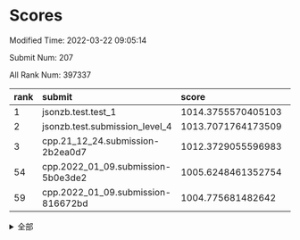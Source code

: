 # Scores

Modified Time: 2022-03-22 09:05:14

Submit Num: 207

All Rank Num: 397337

| rank |               submit               |       score        |       sigma        | pk_num |
| :--- | :--------------------------------- | :----------------- | :----------------- | :----- |
| 1    | jsonzb.test.test_1                 | 1014.3755570405103 | 0.8304814341630938 | 7680   |
| 2    | jsonzb.test.submission_level_4     | 1013.7071764173509 | 0.8195251090066582 | 7680   |
| 3    | cpp.21_12_24.submission-2b2ea0d7   | 1012.3729055596983 | 0.7972176575507911 | 7676   |
| 54   | cpp.2022_01_09.submission-5b0e3de2 | 1005.6248461352754 | 0.7289574384526982 | 7676   |
| 59   | cpp.2022_01_09.submission-816672bd | 1004.775681482642  | 0.7109048425937989 | 7678   |


<details>
<summary>全部</summary>

| rank |                 submit                 |       score        |       sigma        | pk_num |
| :--- | :------------------------------------- | :----------------- | :----------------- | :----- |
| 1    | jsonzb.test.test_1                     | 1014.3755570405103 | 0.8304814341630938 | 7680   |
| 2    | jsonzb.test.submission_level_4         | 1013.7071764173509 | 0.8195251090066582 | 7680   |
| 3    | cpp.21_12_24.submission-2b2ea0d7       | 1012.3729055596983 | 0.7972176575507911 | 7676   |
| 4    | gobigger.level_3.submission_level_3_10 | 1012.054319742501  | 0.7771009707703975 | 7677   |
| 5    | gobigger.level_3.submission_level_3_44 | 1011.1002347900659 | 0.7839539848222732 | 7677   |
| 6    | gobigger.level_3.submission_level_3_37 | 1011.0003322298237 | 0.7634401402874663 | 7680   |
| 7    | gobigger.level_3.submission_level_3_7  | 1010.9265286736698 | 0.7840554284945445 | 7674   |
| 8    | gobigger.level_3.submission_level_3_14 | 1010.8825633161282 | 0.7782176253788411 | 7682   |
| 9    | gobigger.level_3.submission_level_3_30 | 1010.8749187779464 | 0.7636262038487697 | 7683   |
| 10   | gobigger.level_3.submission_level_3_1  | 1010.8001947529158 | 0.7712013707663612 | 7681   |
| 11   | gobigger.level_3.submission_level_3_27 | 1010.6498526878516 | 0.7423142348959253 | 7679   |
| 12   | gobigger.level_3.submission_level_3_0  | 1010.6118791892982 | 0.7610354405458281 | 7673   |
| 13   | gobigger.level_3.submission_level_3_26 | 1010.5417271347912 | 0.7634651148146718 | 7681   |
| 14   | gobigger.level_3.submission_level_3_24 | 1010.5325893041044 | 0.7770555864814899 | 7679   |
| 15   | gobigger.level_3.submission_level_3_36 | 1010.5278531287203 | 0.7492697446167973 | 7675   |
| 16   | gobigger.level_3.submission_level_3_9  | 1010.5167714180336 | 0.7701253516932131 | 7681   |
| 17   | gobigger.level_3.submission_level_3_12 | 1010.4870047152119 | 0.7637804003095356 | 7676   |
| 18   | gobigger.level_3.submission_level_3_40 | 1010.4782757642101 | 0.7556862059979215 | 7678   |
| 19   | gobigger.level_3.submission_level_3_48 | 1010.3896338611584 | 0.7519254242030061 | 7674   |
| 20   | gobigger.level_3.submission_level_3_21 | 1010.3484415419815 | 0.7677183326028457 | 7673   |
| 21   | gobigger.level_3.submission_level_3_38 | 1010.1887652011949 | 0.7423012489249559 | 7677   |
| 22   | gobigger.level_3.submission_level_3_19 | 1010.180027915654  | 0.7658883606671606 | 7677   |
| 23   | gobigger.level_3.submission_level_3_42 | 1010.1730480228989 | 0.7806035828682307 | 7677   |
| 24   | gobigger.level_3.submission_level_3_18 | 1010.1568378613612 | 0.7684947290644377 | 7679   |
| 25   | gobigger.level_3.submission_level_3_15 | 1010.1421821762189 | 0.7649843822698846 | 7675   |
| 26   | gobigger.level_3.submission_level_3_31 | 1010.1217122546259 | 0.7725329896948985 | 7678   |
| 27   | gobigger.level_3.submission_level_3_8  | 1010.113605692615  | 0.759232758898034  | 7674   |
| 28   | gobigger.level_3.submission_level_3_43 | 1010.0290569992742 | 0.7633021997639858 | 7677   |
| 29   | gobigger.level_3.submission_level_3_33 | 1009.9632692888032 | 0.7476494757051481 | 7678   |
| 30   | gobigger.level_3.submission_level_3_3  | 1009.9460935165055 | 0.7706608561767071 | 7682   |
| 31   | gobigger.level_3.submission_level_3_4  | 1009.8556631763314 | 0.7648283735167514 | 7679   |
| 32   | gobigger.level_3.submission_level_3_22 | 1009.8208515165825 | 0.7559643150461008 | 7676   |
| 33   | gobigger.level_3.submission_level_3_5  | 1009.7925553704174 | 0.7409703374444481 | 7678   |
| 34   | gobigger.level_3.submission_level_3_13 | 1009.7802346387889 | 0.7658618224104117 | 7675   |
| 35   | gobigger.level_3.submission_level_3_11 | 1009.7307939734148 | 0.7429731660243419 | 7672   |
| 36   | gobigger.level_3.submission_level_3_35 | 1009.7141083147274 | 0.7689423922232003 | 7678   |
| 37   | gobigger.level_3.submission_level_3_47 | 1009.67987436473   | 0.7535783630767822 | 7678   |
| 38   | gobigger.level_3.submission_level_3_23 | 1009.6600409757182 | 0.7565827364677407 | 7676   |
| 39   | gobigger.level_3.submission_level_3_34 | 1009.5861028572623 | 0.7404236888894784 | 7679   |
| 40   | gobigger.level_3.submission_level_3_2  | 1009.576372077262  | 0.7781113446869568 | 7680   |
| 41   | gobigger.level_3.submission_level_3_39 | 1009.5379970767021 | 0.7703326313390395 | 7681   |
| 42   | gobigger.level_3.submission_level_3_29 | 1009.5006359860231 | 0.7581357605820417 | 7675   |
| 43   | gobigger.level_3.submission_level_3_16 | 1009.4271135543057 | 0.7431290967893077 | 7678   |
| 44   | gobigger.level_3.submission_level_3_32 | 1009.3436031736267 | 0.7434988152378021 | 7682   |
| 45   | gobigger.level_3.submission_level_3_25 | 1009.3419371843754 | 0.7412301002940936 | 7680   |
| 46   | gobigger.level_3.submission_level_3_6  | 1009.2241942201754 | 0.7616561774129682 | 7680   |
| 47   | gobigger.level_3.submission_level_3_49 | 1009.208449936382  | 0.747654353232369  | 7678   |
| 48   | gobigger.level_3.submission_level_3_41 | 1009.154900838494  | 0.7439369355965504 | 7678   |
| 49   | gobigger.level_3.submission_level_3_45 | 1009.1466085069708 | 0.7410073082685552 | 7676   |
| 50   | gobigger.level_3.submission_level_3_20 | 1008.9694164478238 | 0.774157690621044  | 7683   |
| 51   | gobigger.level_3.submission_level_3_46 | 1008.7429740258768 | 0.734846450516889  | 7679   |
| 52   | gobigger.level_3.submission_level_3_28 | 1008.6995505753684 | 0.7511037129617851 | 7683   |
| 53   | gobigger.level_3.submission_level_3_17 | 1007.7825165995549 | 0.741378243498565  | 7678   |
| 54   | cpp.2022_01_09.submission-5b0e3de2     | 1005.6248461352754 | 0.7289574384526982 | 7676   |
| 55   | gobigger.level_1.submission_level_1_35 | 1005.334886706213  | 0.7230065069345429 | 7677   |
| 56   | gobigger.level_1.submission_level_1_37 | 1004.9954909646519 | 0.7144590996089909 | 7679   |
| 57   | gobigger.level_1.submission_level_1_16 | 1004.9847129329416 | 0.7251868146047955 | 7678   |
| 58   | gobigger.level_1.submission_level_1_24 | 1004.9280858723826 | 0.7350948429882559 | 7678   |
| 59   | cpp.2022_01_09.submission-816672bd     | 1004.775681482642  | 0.7109048425937989 | 7678   |
| 60   | gobigger.level_1.submission_level_1_30 | 1004.5103691300511 | 0.7228099024266615 | 7674   |
| 61   | gobigger.level_1.submission_level_1_8  | 1004.4532916965534 | 0.7183973857455295 | 7683   |
| 62   | gobigger.level_1.submission_level_1_4  | 1004.2818076706178 | 0.720902795048277  | 7679   |
| 63   | gobigger.level_1.submission_level_1_1  | 1004.2630600751024 | 0.7132255171499853 | 7675   |
| 64   | gobigger.level_1.submission_level_1_38 | 1004.2457084220687 | 0.7107835290870351 | 7683   |
| 65   | gobigger.level_1.submission_level_1_22 | 1004.2204265433251 | 0.7237224544036206 | 7678   |
| 66   | gobigger.level_1.submission_level_1_42 | 1004.029262761016  | 0.7157175436765036 | 7678   |
| 67   | gobigger.level_1.submission_level_1_28 | 1003.9660565115348 | 0.7205416143747987 | 7677   |
| 68   | gobigger.level_1.submission_level_1_32 | 1003.7912545261983 | 0.7199994726896961 | 7674   |
| 69   | gobigger.level_1.submission_level_1_46 | 1003.6408117160973 | 0.7167748496303888 | 7677   |
| 70   | gobigger.level_1.submission_level_1_25 | 1003.58736000908   | 0.7164686082088407 | 7673   |
| 71   | gobigger.level_1.submission_level_1_11 | 1003.5469033988547 | 0.7169291340893164 | 7677   |
| 72   | gobigger.level_1.submission_level_1_9  | 1003.5024048920785 | 0.722275208888327  | 7673   |
| 73   | gobigger.level_1.submission_level_1_29 | 1003.4802061245354 | 0.7367389394341323 | 7682   |
| 74   | gobigger.level_1.submission_level_1_49 | 1003.3760005701746 | 0.7153184370849394 | 7676   |
| 75   | gobigger.level_1.submission_level_1_40 | 1003.3437920493194 | 0.7113046340561109 | 7679   |
| 76   | gobigger.level_1.submission_level_1_23 | 1003.2849917515862 | 0.7164394493458425 | 7673   |
| 77   | gobigger.level_1.submission_level_1_33 | 1003.2087146416263 | 0.7160207974776275 | 7678   |
| 78   | gobigger.level_1.submission_level_1_7  | 1003.1484353791209 | 0.7234343809176981 | 7676   |
| 79   | gobigger.level_1.submission_level_1_26 | 1003.1448926184551 | 0.722752572030525  | 7676   |
| 80   | gobigger.level_1.submission_level_1_45 | 1003.1373325001986 | 0.7131586741511527 | 7681   |
| 81   | gobigger.level_1.submission_level_1_20 | 1003.065509175187  | 0.7122413670559128 | 7677   |
| 82   | gobigger.level_1.submission_level_1_36 | 1003.044668993209  | 0.7224184124175445 | 7681   |
| 83   | gobigger.level_1.submission_level_1_27 | 1003.035985304676  | 0.7339641288108002 | 7673   |
| 84   | gobigger.level_1.submission_level_1_41 | 1003.0219145563633 | 0.7103278484006629 | 7674   |
| 85   | gobigger.level_1.submission_level_1_19 | 1002.9999501173942 | 0.7264352799131237 | 7681   |
| 86   | gobigger.level_1.submission_level_1_17 | 1002.9729325855301 | 0.7138886028391827 | 7681   |
| 87   | gobigger.level_1.submission_level_1_34 | 1002.9697518607807 | 0.7308458286975911 | 7678   |
| 88   | gobigger.level_1.submission_level_1_13 | 1002.9049858052989 | 0.7097560833196191 | 7680   |
| 89   | gobigger.level_1.submission_level_1_15 | 1002.8560957531713 | 0.706086410177479  | 7678   |
| 90   | gobigger.level_1.submission_level_1_10 | 1002.8030320280517 | 0.7172510078256241 | 7680   |
| 91   | gobigger.level_1.submission_level_1_12 | 1002.7637766618024 | 0.7279531620175826 | 7675   |
| 92   | gobigger.level_1.submission_level_1_44 | 1002.7528174977633 | 0.706501278282903  | 7681   |
| 93   | gobigger.level_1.submission_level_1_48 | 1002.7434419194096 | 0.7178871747462195 | 7680   |
| 94   | gobigger.level_1.submission_level_1_47 | 1002.737565119439  | 0.7026309421918213 | 7680   |
| 95   | gobigger.level_1.submission_level_1_6  | 1002.6645582691378 | 0.7080421619622906 | 7679   |
| 96   | gobigger.level_1.submission_level_1_21 | 1002.6081505383582 | 0.7216883952358286 | 7673   |
| 97   | gobigger.level_1.submission_level_1_18 | 1002.5305644166159 | 0.7142039954732289 | 7679   |
| 98   | gobigger.level_1.submission_level_1_14 | 1002.4740141658391 | 0.7310791799875334 | 7681   |
| 99   | gobigger.level_1.submission_level_1_5  | 1002.3557364305457 | 0.7136759907408464 | 7681   |
| 100  | gobigger.level_1.submission_level_1_2  | 1002.2282309408477 | 0.7169339038688021 | 7673   |
| 101  | gobigger.level_1.submission_level_1_3  | 1002.2270195518215 | 0.7166206645110325 | 7682   |
| 102  | gobigger.level_1.submission_level_1_0  | 1002.1922083240137 | 0.7062985250474826 | 7683   |
| 103  | gobigger.level_1.submission_level_1_43 | 1002.0588401179631 | 0.707814424418829  | 7680   |
| 104  | gobigger.level_1.submission_level_1_39 | 1001.9649273878887 | 0.7065191240200897 | 7677   |
| 105  | gobigger.level_1.submission_level_1_31 | 1001.919096193662  | 0.7029146224763719 | 7679   |
| 106  | gobigger.random.submission_random_8    | 997.2923455367146  | 0.7147140201155096 | 7680   |
| 107  | gobigger.random.submission_random_43   | 997.2697311288899  | 0.7113090323233275 | 7674   |
| 108  | gobigger.random.submission_random_32   | 997.1755147314612  | 0.7122130174983753 | 7676   |
| 109  | gobigger.random.submission_random_4    | 997.1650553278425  | 0.7082881043492639 | 7678   |
| 110  | gobigger.random.submission_random_47   | 996.9660403095141  | 0.6995991185920895 | 7678   |
| 111  | gobigger.random.submission_random_46   | 996.9648334338596  | 0.7105732260755728 | 7681   |
| 112  | gobigger.random.submission_random_28   | 996.9496735239929  | 0.6990961387958073 | 7680   |
| 113  | gobigger.random.submission_random_6    | 996.8562988952699  | 0.7088258412443311 | 7677   |
| 114  | gobigger.random.submission_random_45   | 996.843902537347   | 0.7281843008693828 | 7677   |
| 115  | gobigger.random.submission_random_15   | 996.7664090230459  | 0.7139394843130212 | 7675   |
| 116  | gobigger.random.submission_random_2    | 996.7608427736401  | 0.6913183602076581 | 7679   |
| 117  | gobigger.random.submission_random_22   | 996.6268421688176  | 0.7130477324633369 | 7681   |
| 118  | gobigger.random.submission_random_39   | 996.6104246267369  | 0.7025041647672379 | 7676   |
| 119  | gobigger.random.submission_random_5    | 996.5967792525288  | 0.7237068915827416 | 7682   |
| 120  | gobigger.random.submission_random_24   | 996.5936531216671  | 0.703392831166776  | 7680   |
| 121  | gobigger.random.submission_random_31   | 996.3026632942438  | 0.7211655163088238 | 7680   |
| 122  | gobigger.random.submission_random_13   | 996.2515355617729  | 0.7142041328514295 | 7676   |
| 123  | gobigger.random.submission_random_10   | 996.224836072041   | 0.7012663301092562 | 7678   |
| 124  | gobigger.random.submission_random_0    | 996.1547602834178  | 0.7036660727256769 | 7677   |
| 125  | gobigger.random.submission_random_26   | 996.1234340965802  | 0.7154348870940048 | 7677   |
| 126  | gobigger.random.submission_random_49   | 996.0581782974812  | 0.7148331158299575 | 7678   |
| 127  | gobigger.random.submission_random_40   | 996.0287943458812  | 0.7224441810763245 | 7681   |
| 128  | gobigger.random.submission_random_19   | 996.0148069292205  | 0.6996477599356435 | 7681   |
| 129  | gobigger.random.submission_random_41   | 995.9696348934501  | 0.7218144776186346 | 7680   |
| 130  | gobigger.random.submission_random_27   | 995.9595867936441  | 0.7109073079347606 | 7678   |
| 131  | gobigger.random.submission_random_23   | 995.8789704157072  | 0.6970437598568894 | 7675   |
| 132  | gobigger.random.submission_random_12   | 995.812170969775   | 0.7122646495285352 | 7676   |
| 133  | gobigger.random.submission_random_44   | 995.7735730952735  | 0.712699111797862  | 7678   |
| 134  | gobigger.random.submission_random_38   | 995.6747023408586  | 0.7183351600696688 | 7678   |
| 135  | gobigger.random.submission_random_29   | 995.6436910041629  | 0.7045623262732558 | 7677   |
| 136  | gobigger.random.submission_random_30   | 995.6276391187951  | 0.7147010143529995 | 7678   |
| 137  | gobigger.random.submission_random_35   | 995.6063701309935  | 0.7175140210783314 | 7678   |
| 138  | gobigger.random.submission_random_36   | 995.5904828296433  | 0.7083179631630334 | 7683   |
| 139  | gobigger.random.submission_random_7    | 995.5014520160963  | 0.7142785353743252 | 7679   |
| 140  | gobigger.random.submission_random_34   | 995.4912566519268  | 0.7116495776598254 | 7673   |
| 141  | gobigger.random.submission_random_1    | 995.4366364918733  | 0.7094702334351173 | 7674   |
| 142  | gobigger.random.submission_random_25   | 995.4238420074034  | 0.7143863325716918 | 7679   |
| 143  | gobigger.random.submission_random_14   | 995.3868491705164  | 0.7057667105124213 | 7678   |
| 144  | gobigger.random.submission_random_21   | 995.3755616680626  | 0.708357197372982  | 7676   |
| 145  | gobigger.random.submission_random_17   | 995.3745516220584  | 0.7182220089389726 | 7675   |
| 146  | gobigger.random.submission_random_18   | 995.2438488264467  | 0.7241687096693538 | 7681   |
| 147  | gobigger.random.submission_random_37   | 995.2123154740838  | 0.7071728494583548 | 7677   |
| 148  | gobigger.random.submission_random_20   | 995.2011904220691  | 0.6992596443116785 | 7683   |
| 149  | gobigger.random.submission_random_33   | 995.095242195945   | 0.7409778138297807 | 7676   |
| 150  | gobigger.random.submission_random_3    | 995.0798050985724  | 0.715400330595993  | 7676   |
| 151  | gobigger.random.submission_random_16   | 994.9718287102586  | 0.7059277239792559 | 7675   |
| 152  | gobigger.random.submission_random_48   | 994.8689959951297  | 0.7101052206308562 | 7678   |
| 153  | gobigger.random.submission_random_11   | 994.8604313424514  | 0.7063366963414239 | 7678   |
| 154  | gobigger.random.submission_random_9    | 994.8027251106065  | 0.7104035213945095 | 7672   |
| 155  | gobigger.random.submission_random_42   | 994.7070390651477  | 0.7108599701196207 | 7678   |
| 156  | gobigger.level_2.submission_level_2_36 | 993.9462046336777  | 0.7313733686595391 | 7680   |
| 157  | gobigger.level_2.submission_level_2_40 | 993.4878327558314  | 0.726583117933956  | 7679   |
| 158  | gobigger.level_2.submission_level_2_30 | 993.1345158001442  | 0.7445850827851793 | 7677   |
| 159  | gobigger.level_2.submission_level_2_25 | 993.1146145671271  | 0.7382048832689764 | 7681   |
| 160  | gobigger.level_2.submission_level_2_48 | 993.0918821626007  | 0.7383779202395472 | 7682   |
| 161  | gobigger.level_2.submission_level_2_7  | 993.0274328874572  | 0.7326574652178378 | 7680   |
| 162  | gobigger.level_2.submission_level_2_5  | 992.9447043977094  | 0.743719294662815  | 7674   |
| 163  | gobigger.level_2.submission_level_2_47 | 992.9065769481119  | 0.72752996755223   | 7679   |
| 164  | gobigger.level_2.submission_level_2_18 | 992.8013149547293  | 0.7386056196152809 | 7672   |
| 165  | gobigger.level_2.submission_level_2_37 | 992.7896406356381  | 0.7463402684192331 | 7679   |
| 166  | gobigger.level_2.submission_level_2_1  | 992.7297170589009  | 0.7283206570469888 | 7678   |
| 167  | gobigger.level_2.submission_level_2_9  | 992.6919628653153  | 0.7397284546859656 | 7682   |
| 168  | gobigger.level_2.submission_level_2_10 | 992.6652653242122  | 0.7416816401922278 | 7676   |
| 169  | gobigger.level_2.submission_level_2_15 | 992.6400084110774  | 0.7551563855559412 | 7679   |
| 170  | gobigger.level_2.submission_level_2_3  | 992.6216126611039  | 0.7570264149820526 | 7681   |
| 171  | gobigger.level_2.submission_level_2_6  | 992.5859401213344  | 0.7369965982032631 | 7681   |
| 172  | gobigger.level_2.submission_level_2_44 | 992.5245152362317  | 0.7432399483213988 | 7680   |
| 173  | gobigger.level_2.submission_level_2_13 | 992.46155723039    | 0.7347715343583903 | 7678   |
| 174  | gobigger.level_2.submission_level_2_26 | 992.4578013889894  | 0.7473640223373996 | 7674   |
| 175  | gobigger.level_2.submission_level_2_14 | 992.4473241485414  | 0.7368256082254904 | 7674   |
| 176  | gobigger.level_2.submission_level_2_39 | 992.3725756289787  | 0.7356399149668436 | 7678   |
| 177  | gobigger.level_2.submission_level_2_8  | 992.3697149117538  | 0.7416895841213528 | 7680   |
| 178  | gobigger.level_2.submission_level_2_43 | 992.3089433181113  | 0.767268601822338  | 7681   |
| 179  | gobigger.level_2.submission_level_2_11 | 992.2532018722388  | 0.7371052638497649 | 7679   |
| 180  | gobigger.level_2.submission_level_2_35 | 992.1907375252073  | 0.7365567358057196 | 7677   |
| 181  | gobigger.level_2.submission_level_2_38 | 992.0741066290121  | 0.7336740070491043 | 7683   |
| 182  | gobigger.level_2.submission_level_2_41 | 992.044421760915   | 0.7386788721130576 | 7684   |
| 183  | gobigger.level_2.submission_level_2_2  | 992.0381202761731  | 0.7605027723110349 | 7678   |
| 184  | gobigger.level_2.submission_level_2_34 | 992.0379493624405  | 0.7476452940332722 | 7680   |
| 185  | gobigger.level_2.submission_level_2_28 | 991.9835309798934  | 0.7499530491975015 | 7679   |
| 186  | gobigger.level_2.submission_level_2_22 | 991.9482454080897  | 0.7386562792580452 | 7680   |
| 187  | gobigger.level_2.submission_level_2_29 | 991.9394308783069  | 0.7433278505213663 | 7680   |
| 188  | gobigger.level_2.submission_level_2_42 | 991.8701065289008  | 0.7474786647237036 | 7683   |
| 189  | gobigger.level_2.submission_level_2_23 | 991.7927760248847  | 0.7375501450048526 | 7675   |
| 190  | gobigger.level_2.submission_level_2_16 | 991.6250088240754  | 0.7549755898757747 | 7680   |
| 191  | gobigger.level_2.submission_level_2_4  | 991.6025811726291  | 0.7407735633138819 | 7676   |
| 192  | gobigger.level_2.submission_level_2_31 | 991.5691772291848  | 0.7391339280673352 | 7676   |
| 193  | gobigger.level_2.submission_level_2_20 | 991.5433984170927  | 0.7700680554177867 | 7673   |
| 194  | gobigger.level_2.submission_level_2_33 | 991.4841178705634  | 0.744320913070947  | 7679   |
| 195  | gobigger.level_2.submission_level_2_12 | 991.4438945563303  | 0.7461334815566816 | 7678   |
| 196  | gobigger.level_2.submission_level_2_45 | 991.3378253238977  | 0.7699871329711462 | 7678   |
| 197  | gobigger.level_2.submission_level_2_49 | 991.1855809249894  | 0.7619297804666976 | 7674   |
| 198  | gobigger.level_2.submission_level_2_17 | 991.1249331169486  | 0.7644810762916463 | 7678   |
| 199  | gobigger.level_2.submission_level_2_19 | 990.9560367203435  | 0.7684872537799067 | 7682   |
| 200  | gobigger.level_2.submission_level_2_24 | 990.9126194128803  | 0.7451504487485333 | 7676   |
| 201  | gobigger.level_2.submission_level_2_0  | 990.9003915459709  | 0.7483685298835037 | 7675   |
| 202  | gobigger.level_2.submission_level_2_27 | 990.8185232127158  | 0.7603239409315778 | 7679   |
| 203  | gobigger.level_2.submission_level_2_21 | 990.7723228380951  | 0.7637972446969797 | 7675   |
| 204  | gobigger.level_2.submission_level_2_46 | 990.7572432844403  | 0.7545268694823857 | 7675   |
| 205  | gobigger.level_2.submission_level_2_32 | 990.7210779185318  | 0.753316903245748  | 7679   |
| 206  | gobigger.none.submission_none_0        | 976.8026795100716  | 1.4403796665528037 | 7673   |
| 207  | gobigger.none.submission_none_1        | 975.53981313864    | 1.5821645454174906 | 7682   |

</details>